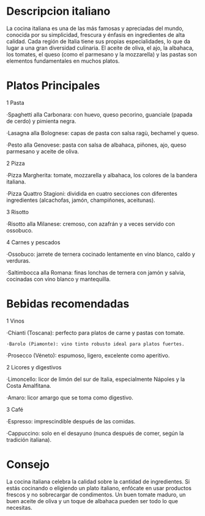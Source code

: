 # Descripcion italiano
La cocina italiana es una de las más famosas y apreciadas del mundo, conocida por su simplicidad, frescura y énfasis en ingredientes de alta calidad. Cada región de Italia tiene sus propias especialidades, lo que da lugar a una gran diversidad culinaria. El aceite de oliva, el ajo, la albahaca, los tomates, el queso (como el parmesano y la mozzarella) y las pastas son elementos fundamentales en muchos platos.
# Platos Principales
1 Pasta

  ·Spaghetti alla Carbonara: con huevo, queso pecorino, guanciale (papada de cerdo) y pimienta negra.

  ·Lasagna alla Bolognese: capas de pasta con salsa ragù, bechamel y queso.

  ·Pesto alla Genovese: pasta con salsa de albahaca, piñones, ajo, queso parmesano y aceite de oliva.

2 Pizza

  ·Pizza Margherita: tomate, mozzarella y albahaca, los colores de la bandera italiana.

  ·Pizza Quattro Stagioni: dividida en cuatro secciones con diferentes ingredientes (alcachofas, jamón, champiñones, aceitunas).

3 Risotto

  ·Risotto alla Milanese: cremoso, con azafrán y a veces servido con ossobuco.

4 Carnes y pescados

  ·Ossobuco: jarrete de ternera cocinado lentamente en vino blanco, caldo y verduras.

  ·Saltimbocca alla Romana: finas lonchas de ternera con jamón y salvia, cocinadas con vino blanco y mantequilla.
# Bebidas recomendadas 
1 Vinos

   ·Chianti (Toscana): perfecto para platos de carne y pastas con tomate.

    ·Barolo (Piamonte): vino tinto robusto ideal para platos fuertes.

   ·Prosecco (Véneto): espumoso, ligero, excelente como aperitivo.

2  Licores y digestivos

  ·Limoncello: licor de limón del sur de Italia, especialmente Nápoles y la Costa Amalfitana.

  ·Amaro: licor amargo que se toma como digestivo.

3  Café

  ·Espresso: imprescindible después de las comidas.

  ·Cappuccino: solo en el desayuno (nunca después de comer, según la tradición italiana).
  # Consejo
  La cocina italiana celebra la calidad sobre la cantidad de ingredientes. Si estás cocinando o eligiendo un plato italiano, enfócate en usar productos frescos y no sobrecargar de condimentos. Un buen tomate maduro, un buen aceite de oliva y un toque de albahaca pueden ser todo lo que necesitas.